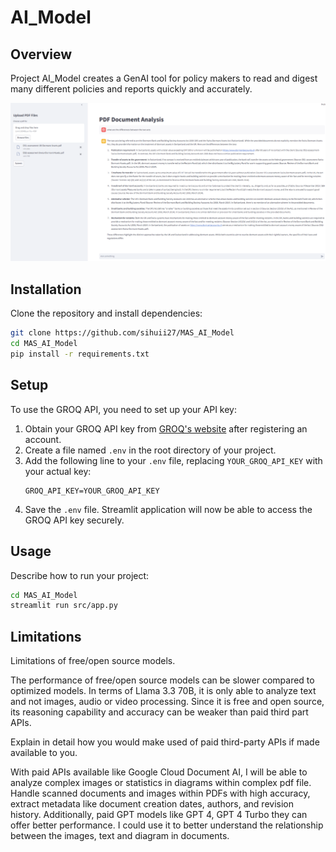 # AI_Model

## Overview
Project AI_Model creates a GenAI tool for policy makers to read and digest many different policies and reports quickly and accurately.

<img src='./src/img/doc_analysis.png'>

## Installation
Clone the repository and install dependencies:
```bash
git clone https://github.com/sihuii27/MAS_AI_Model
cd MAS_AI_Model
pip install -r requirements.txt
```
## Setup
To use the GROQ API, you need to set up your API key:

1. Obtain your GROQ API key from [GROQ's website](https://groq.com/) after registering an account.
2. Create a file named `.env` in the root directory of your project.
3. Add the following line to your `.env` file, replacing `YOUR_GROQ_API_KEY` with your actual key:
    ```
    GROQ_API_KEY=YOUR_GROQ_API_KEY
    ```
4. Save the `.env` file. Streamlit application will now be able to access the GROQ API key securely.

## Usage
Describe how to run your project:
```bash
cd MAS_AI_Model
streamlit run src/app.py
```
## Limitations
Limitations of free/open source models.

The performance of free/open source models can be slower compared to optimized models. In terms of Llama 3.3 70B, it is only able to analyze text and not images, audio or video processing. Since it is free and open source, its reasoning capability and accuracy can be weaker than paid third part APIs.

Explain in detail how you would make used of paid third-party APIs if made available to you.

With paid APIs available like Google Cloud Document AI, I will be able to analyze complex images or statistics in diagrams within complex pdf file. Handle scanned documents and images within PDFs with high accuracy, extract metadata like document creation dates, authors, and revision history. Additionally, paid GPT models like GPT 4, GPT 4 Turbo they can offer better performance. I could use it to better understand the relationship between the images, text and diagram in documents.
